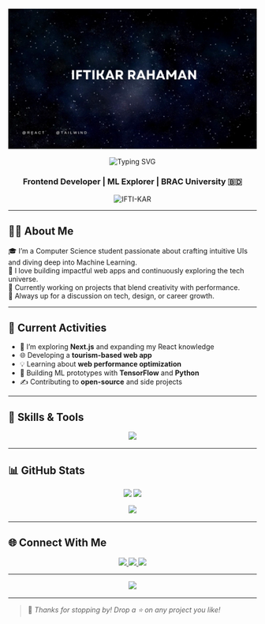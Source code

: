 <p align="center">
  <img src="Free Universe Stars Video Gif Animated Zoom Virtual Background.png" alt="Banner" />
</p>

<!-- Typing Header -->
<p align="center">
  <img src="https://readme-typing-svg.demolab.com?font=Fira+Code&duration=3000&pause=1000&center=true&vCenter=true&width=435&lines=Hi+%F0%9F%91%8B%2C+I'm+Iftikar+Rahaman!;Frontend+Dev+%7C+CS+Student+%7C+ML+Explorer;Welcome+to+my+GitHub+Universe+%F0%9F%9A%80" alt="Typing SVG" />
</p>


<h3 align="center">Frontend Developer | ML Explorer | BRAC University 🇧🇩</h3>

<p align="center">
  <img src="https://komarev.com/ghpvc/?username=IFTI-KAR&label=Profile%20views&color=blueviolet&style=flat" alt="IFTI-KAR" />
</p>

---

## 🧑‍💻 About Me

🎓 I’m a Computer Science student passionate about crafting intuitive UIs and diving deep into Machine Learning.  
🌱 I love building impactful web apps and continuously exploring the tech universe.  
🚀 Currently working on projects that blend creativity with performance.  
💬 Always up for a discussion on tech, design, or career growth.

---

## 📌 Current Activities

- 🚧 I’m exploring **Next.js** and expanding my React knowledge  
- 🌐 Developing a **tourism-based web app**  
- 💡 Learning about **web performance optimization**  
- 🧠 Building ML prototypes with **TensorFlow** and **Python**  
- ✍️ Contributing to **open-source** and side projects

---

## 🧠 Skills & Tools

<p align="center">
  <img src="https://skillicons.dev/icons?i=js,ts,react,nextjs,tailwind,nodejs,express,mongodb,mysql,firebase,python,tensorflow,git,github,postman" />
</p>

---

## 📊 GitHub Stats

<p align="center">
  <img src="https://github-readme-stats.vercel.app/api?username=IFTI-KAR&show_icons=true&theme=tokyonight" width="47%" />
  <img src="https://streak-stats.demolab.com?user=IFTI-KAR&theme=tokyonight" width="47%" />
</p>

<p align="center">
  <img src="https://github-readme-stats.vercel.app/api/top-langs/?username=IFTI-KAR&layout=compact&theme=tokyonight" width="40%" />
</p>

---

## 🌐 Connect With Me

<p align="center">
  <a href="https://www.linkedin.com/in/iftikar-rahaman-115965256/" target="_blank">
    <img src="https://img.shields.io/badge/LinkedIn-blue?style=for-the-badge&logo=linkedin&logoColor=white" />
  </a>
  <a href="https://www.facebook.com/share/1CvrUiMG9y/" target="_blank">
    <img src="https://img.shields.io/badge/Facebook-1877F2?style=for-the-badge&logo=facebook&logoColor=white" />
  </a>
  <a href="https://github.com/IFTI-KAR" target="_blank">
    <img src="https://img.shields.io/badge/GitHub-100000?style=for-the-badge&logo=github&logoColor=white" />
  </a>
</p>

---

<p align="center">
  <img src="https://readme-typing-svg.herokuapp.com?font=Fira+Code&duration=4000&pause=1000&center=true&vCenter=true&width=435&lines=Dream.+Build.+Code.;Make+Impact+with+Tech.;Open+Source+Forever+%F0%9F%9A%80" />
</p>

---

> 🌟 *Thanks for stopping by! Drop a ⭐ on any project you like!*
